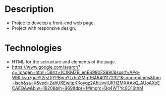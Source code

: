 # Description
- Projec to develop a front-end web page.
- Project with responsive design.

# Technologies
- HTML for the sctructure and elements of the page.
- https://www.google.com/search?q=imagen+html+5&rlz=1C1KMZB_enES990ES990&sxsrf=APq-WBtikvq7gceY2rsDjYPBymYLrho2Mg:1646401172321&source=lnms&tbm=isch&sa=X&ved=2ahUKEwjtpKKoyqz2AhUvyIUKHZMXAAkQ_AUoAXoECAEQAw&biw=1920&bih=969&dpr=1#imgrc=Bq4WTYc6O16thM
